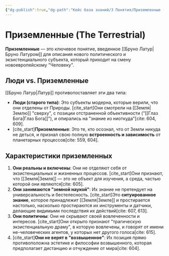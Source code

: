 ```yaml
---
{"dg-publish":true,"dg-path":"Кейс база знаний/3 Понятия/Приземленные (The Terrestrial)","permalink":"/kejs-baza-znanij/3-ponyatiya/prizemlennye-the-terrestrial/"}
---
```


# Приземленные (The Terrestrial)

**Приземленные** — это ключевое понятие, введенное [[Бруно Латур\|Бруно Латуром]] для описания нового политического и экзистенциального субъекта, который приходит на смену новоевропейскому "Человеку".

## Люди vs. Приземленные
[[Бруно Латур\|Латур]] противопоставляет эти два типа:
- **Люди (старого типа)**: Это субъекты модерна, которые верили, что они отделены от Природы. [cite_start]Они смотрели на [[Земля\|Землю]] "сверху", с позиции отстраненной объективности ("[[Глаз Бога\|Глаз Бога]]"), и опирались на "знание из ниоткуда"[cite: 604, 609].
- [cite_start]**Приземленные**: Это те, кто осознал, что от Земли никуда не деться, и признал свою полную **встроенность и зависимость** от планетарных процессов[cite: 559, 604].

## Характеристики приземленных
1.  **Они реальны и включены**: Они не отделяют себя от экзистенциальных и жизненных процессов. [cite_start]Они признают, что [[Земля\|Земля]] — это не объект для изучения, а среда, частью которой они являются[cite: 605].
2.  **Они занимаются "земной наукой"**: Их знание не претендует на универсальность и бестелесность. [cite_start]Это **ситуированное знание**, которое принадлежит [[Земля\|Земле]] и простирается настолько, насколько простираются их инструменты и датчики, делающие видимыми последствия их действий[cite: 607, 613].
3.  **Они политичны**: Они не скрывают своей вовлеченности и интересов. [cite_start]Они открыто признают "трагическую экзистенциальную драму", в которую вовлечены, и говорят от имени не-человеческих агентов, у которых нет другого голоса[cite: 615].
4.  [cite_start]**Они не верят в "возвышенное"**: Их позиция прямо противоположна эстетике и философии возвышенного, которая предполагает дистанцию и отчуждение от мира[cite: 604].



